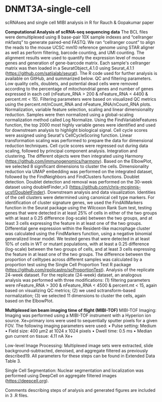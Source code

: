 # DNMT3A-single-cell

scRNAseq and single cell MIBI analysis in R for Rauch & Gopakumar paper

**Computational Analysis of scRNA-seq sequencing data**
The BCL files were demultiplexed using 8 base-pair 10X sample indexes and “cellranger mkfastq” to generate paired-end FASTQ. We ran “cellranger count” to align the reads to the mouse UCSC mm10 reference genome using STAR aligner as well as perform filtering, barcode counting, and UMI counting. The alignment results were used to quantify the expression level of mouse genes and generation of gene-barcode matrix. Each sample's cellranger matrix was then loaded in a SeuratObject_4.1.0 using Seurat_4.1.1 (https://github.com/satijalab/seurat). The R code used for further analysis is available on GitHub, and summarized below.
QC and filtering parameters. Low quality cells, doublets, and potential dead cells were removed according to the percentage of mitochondrial genes and number of genes expressed in each cell (nFeature_RNA > 200 & nFeature_RNA < 4400 & percent.mt < 15). Filtering parameters were based on visualized QC metrics using the percent.mt/nCount_RNA and nFeature_RNA/nCount_RNA plots.
Normalization, variable feature selection, scaling and linear dimensionality reduction. Samples were then normalized using a global-scaling normalization method called Log Normalize. Using the FindVariableFeatures function, the top 2000 most highly variable genes were identified and used for downstream analysis to highlight biological signal. Cell cycle scores were assigned using Seurat's CellCycleScoring function. Linear transformation scaling was performed to prepare the data for dimensional reduction techniques. Cell cycle scores were regressed out during data scaling, followed by principal component analysis. 
Integration and clustering. The different objects were then integrated using Harmony (https://github.com/immunogenomics/harmony). Based on the ElbowPlot, we selected 8 significant dimensions to cluster the cells. Dimensionality reduction via UMAP embedding was performed on the integrated dataset, followed by the FindNeighbors and FindClusters functions. 
Doublet detection. Doublet detection and removal was performed on the 30-week dataset using doubletFinder_v3 (https://github.com/chris-mcginnis-ucsf/DoubletFinder).
Downstream analysis and data visualization. Identities of the cell clusters were determined using canonical cell type markers. For identification of cluster signature genes, we used the FindAllMarkers function in the Seurat package using the Wilcoxon Rank Sum test, testing genes that were detected in at least 25% of cells in either of the two groups with at least a 0.25 difference (log-scale) between the two groups, and at least 3 cells expressing the feature in at least one of the two groups. Differential gene expression within the Resident-like macrophage cluster was calculated using the FindMarkers function, using a negative binomial generalized linear model. We tested genes that were detected in at least 10% of cells in WT or mutant populations, with at least a 0.25 difference (log-scale) between the two groups of cells, and at least 3 cells expressing the feature in at least one of the two groups. The difference between the proportion of celltypes across different samples was calculated by a proportion test using the Single Cell Proportion Test R package (https://github.com/rpolicastro/scProportionTest).
Analysis of the replicate 24-week dataset. For the replicate (24-week) dataset, an analogous analysis was performed with three modifications: (1) filtering parameters were nFeature_RNA > 300 & nFeature_RNA < 4500 & percent.mt < 15, again based on visualizing QC metrics; (2) we used sctransform-based normalization; (3) we selected 11 dimensions to cluster the cells, again based on the ElbowPlot.

**Multiplexed ion beam imaging time of flight (MIBI-TOF)**
MIBI-TOF Imaging:
Imaging was performed using a MIBI-TOF instrument with a Hyperion ion source. Xe+primary ions were used to sequentially sputter pixels for a given FOV. The following imaging parameters were used:
• Pulse setting: Medium
• Field size: 400 μm2 at 1024 x 1024 pixels
• Dwell time: 0.5 ms
• Median gun current on tissue: 4.11 nA Xe+

Low-level Image Processing:
Multiplexed image sets were extracted, slide background-subtracted, denoised, and aggregate filtered as previously described19. All parameters for these steps can be found in Extended Data Table 3.

Single Cell Segmentation:
Nuclear segmentation and localization was performed using DeepCell on aggregate filtered images (https://deepcell.org).

Comments describing steps of analysis and generated figures are included in 3 .R files.
